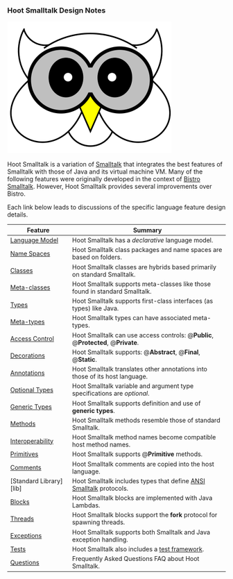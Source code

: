### Hoot Smalltalk Design Notes

![Hoot Owl][logo]

Hoot Smalltalk is a variation of [Smalltalk][smalltalk] that integrates the best features of Smalltalk
with those of Java and its virtual machine VM.
Many of the following features were originally developed in the context of [Bistro Smalltalk][bistro].
However, Hoot Smalltalk provides several improvements over Bistro.

Each link below leads to discussions of the specific language feature design details.

| **Feature** | **Summary** |
| ----------- | ----------- |
| [Language Model][model]    | Hoot Smalltalk has a _declarative_ language model. |
| [Name Spaces][spaces]      | Hoot Smalltalk class packages and name spaces are based on folders. |
| [Classes][classes]         | Hoot Smalltalk classes are hybrids based primarily on standard Smalltalk. |
| [Meta-classes][classes]    | Hoot Smalltalk supports meta-classes like those found in standard Smalltalk. |
| [Types][types]             | Hoot Smalltalk supports first-class interfaces (as types) like Java. |
| [Meta-types][types]        | Hoot Smalltalk types can have associated meta-types. |
| [Access Control][access]   | Hoot Smalltalk can use access controls: @**Public**, @**Protected**, @**Private**. |
| [Decorations][decor]       | Hoot Smalltalk supports: @**Abstract**, @**Final**,   @**Static**. |
| [Annotations][notes]       | Hoot Smalltalk translates other annotations into those of its host language. |
| [Optional Types][optional] | Hoot Smalltalk variable and argument type specifications are _optional_. |
| [Generic Types][generics]  | Hoot Smalltalk supports definition and use of **generic types**. |
| [Methods][methods]         | Hoot Smalltalk methods resemble those of standard Smalltalk. |
| [Interoperability][xop]    | Hoot Smalltalk method names become compatible host method names. |
| [Primitives][prims]        | Hoot Smalltalk supports @**Primitive** methods. |
| [Comments][comments]       | Hoot Smalltalk comments are copied into the host language. |
| [Standard Library][lib]    | Hoot Smalltalk includes types that define [ANSI Smalltalk][st-ansi] protocols. |
| [Blocks][blocks]           | Hoot Smalltalk blocks are implemented with Java Lambdas. |
| [Threads][threads]         | Hoot Smalltalk blocks support the **fork** protocol for spawning threads. |
| [Exceptions][except]       | Hoot Smalltalk supports both Smalltalk and Java exception handling. |
| [Tests][tests]             | Hoot Smalltalk also includes a [test framework][tests]. |
| [Questions][faq]           | Frequently Asked Questions FAQ about Hoot Smalltalk. |

[logo]: hoot-owl.svg "Hoot Owl"

[bistro]: https://bitbucket.org/nik_boyd/bistro-smalltalk/ "Bistro"
[smalltalk]: https://en.wikipedia.org/wiki/Smalltalk "Smalltalk"
[st-ansi]: https://web.archive.org/web/20060216073334/http://www.smalltalk.org/versions/ANSIStandardSmalltalk.html

[model]: model.md#language-model "Language Model"
[spaces]: libs.md#name-spaces "Name Spaces"
[classes]: libs.md#classes-and-metaclasses "Classes"
[types]: libs.md#types-and-metatypes "Types"
[access]: notes.md#access-controls "Access Controls"
[notes]: notes.md#annotations "Annotations"
[decor]: notes.md#decorations "Decorations"
[optional]: notes.md#optional-types "Optional Types"
[generics]: notes.md#generic-types "Generics"
[methods]: methods.md#methods "Methods"
[comments]: methods.md#comments "Comments"
[xop]: methods.md#interoperability "Interoperability"
[prims]: methods.md#primitive-methods "Primitives"
[blocks]: blocks.md#blocks "Blocks"
[except]: exceptions.md#exceptions "Exceptions"
[faq]: faq.md#frequently-asked-questions "Questions"
[usage]: usage.md#hoot-compiler-usage "Usage"
[threads]: blocks.md#threads "Threads"
[tests]: tests.md#test-framework "Tests"
[hoot-dotnet]: dotnet.md#running-hoot-smalltalk-on-net "Dot Net"
